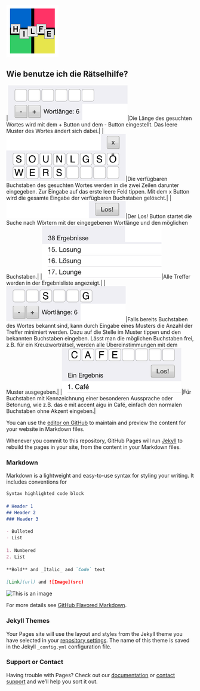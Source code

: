 ![Rätselhilfe](logo_140x140.png)

## Wie benutze ich die Rätselhilfe?

|![muster](muster.png)|Die Länge des gesuchten Wortes wird mit dem + Button und dem - Button eingestellt. Das leere Muster des Wortes ändert sich dabei.|
|![alphabet](alphabet.png)|Die verfügbaren Buchstaben des gesuchten Wortes werden in die zwei Zeilen darunter eingegeben. Zur Eingabe auf das erste leere Feld tippen. Mit dem x Button wird die gesamte Eingabe der verfügbaren Buchstaben gelöscht.|
|![los](los.png)|Der Los! Button startet die Suche nach Wörtern mit der eingegebenen Wortlänge und den möglichen Buchstaben.|
|![ergebnis](ergebnis.png)|Alle Treffer werden in der Ergebnisliste angezeigt.|
|![muster2](muster2.png)|Falls bereits Buchstaben des Wortes bekannt sind, kann durch Eingabe eines Musters die Anzahl der Treffer minimiert werden. Dazu auf die Stelle im Muster tippen und den bekannten Buchstaben eingeben. Lässt man die möglichen Buchstaben frei, z.B. für ein Kreuzworträtsel, werden alle Übereinstimmungen mit dem Muster ausgegeben.|
|![cafe](cafe.png)|Für Buchstaben mit Kennzeichnung einer besonderen Aussprache oder Betonung, wie z.B. das e mit accent aigu in Café, einfach den normalen Buchstaben ohne Akzent eingeben.|






You can use the [editor on GitHub](https://github.com/coinflyers/dragonfly/edit/gh-pages/index.md) to maintain and preview the content for your website in Markdown files.

Whenever you commit to this repository, GitHub Pages will run [Jekyll](https://jekyllrb.com/) to rebuild the pages in your site, from the content in your Markdown files.

### Markdown

Markdown is a lightweight and easy-to-use syntax for styling your writing. It includes conventions for

```markdown
Syntax highlighted code block

# Header 1
## Header 2
### Header 3

- Bulleted
- List

1. Numbered
2. List

**Bold** and _Italic_ and `Code` text

[Link](url) and ![Image](src)
```

![This is an image](https://myoctocat.com/assets/images/base-octocat.svg)

For more details see [GitHub Flavored Markdown](https://guides.github.com/features/mastering-markdown/).

### Jekyll Themes

Your Pages site will use the layout and styles from the Jekyll theme you have selected in your [repository settings](https://github.com/coinflyers/dragonfly/settings/pages). The name of this theme is saved in the Jekyll `_config.yml` configuration file.

### Support or Contact

Having trouble with Pages? Check out our [documentation](https://docs.github.com/categories/github-pages-basics/) or [contact support](https://support.github.com/contact) and we’ll help you sort it out.
